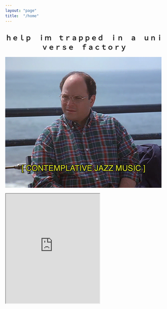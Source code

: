 ```yaml
---
layout: "page"
title:  "/home"
---
```


## <center>ｈｅｌｐ　ｉｍ　ｔｒａｐｐｅｄ　ｉｎ　ａ　ｕｎｉｖｅｒｓｅ　ｆａｃｔｏｒｙ</center>

![](/assets/1559181471128.gif)

<iframe allowfullscreen sandbox="allow-top-navigation allow-scripts" width="300" height="350" src="https://www.mastofeed.com/apiv2/feed?userurl=https%3A%2F%2Fmastodon.social%2Fusers%2Fcflag&theme=dark&size=85&header=true&replies=true&boosts=true"></iframe>
